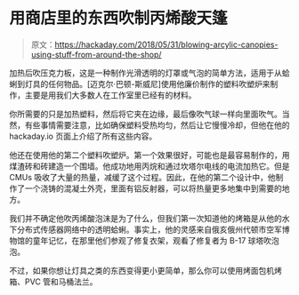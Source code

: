 # 用商店里的东西吹制丙烯酸天篷

> 原文：<https://hackaday.com/2018/05/31/blowing-arcylic-canopies-using-stuff-from-around-the-shop/>

加热后吹压克力板，这是一种制作光滑透明的灯罩或气泡的简单方法，适用于从蛤蜊到灯具的任何物品。[迈克尔·巴顿-斯威尼]使用他廉价制作的塑料吹塑炉来制作，主要是用我们大多数人在工作室里已经有的材料。

你所需要的只是加热塑料，然后将它夹在边缘，最后像吹气球一样向里面吹气。当然，有些事情需要注意，比如确保塑料受热均匀，然后让它慢慢冷却，但他在他的 hackaday.io 页面上介绍了所有这些内容。

他还在使用他的第二个塑料吹塑炉。第一个效果很好，可能也是最容易制作的，用煤渣砖和砖建造一个围墙。他成功地用丙烷和通过坎塔尔电线的电流加热它。但是 CMUs 吸收了大量的热量，减缓了这个过程。因此，在他的第二个设计中，他制作了一个浇铸的混凝土外壳，里面有铝反射器，可以将热量更多地集中到需要的地方。

我们并不确定他吹丙烯酸泡沫是为了什么，但我们第一次知道他的烤箱是从他的水下分布式传感器网络中的透明蛤蜊。事实上，他的灵感来自俄亥俄州代顿市空军博物馆的童年记忆，在那里他们参观了修复衣架，观看了修复者为 B-17 球塔吹泡泡。

不过，如果你想让灯具之类的东西变得更小更简单，那么你可以使用烤面包机烤箱、PVC 管和马桶法兰。